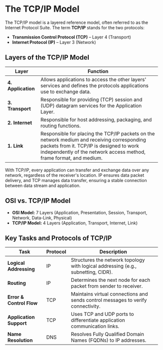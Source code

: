 # The TCP/IP Model

The TCP/IP model is a layered reference model, often referred to as the Internet Protocol Suite. The term **TCP/IP** stands for the two protocols:

- **Transmission Control Protocol (TCP)** – Layer 4 (Transport)
- **Internet Protocol (IP)** – Layer 3 (Network)

## Layers of the TCP/IP Model

| Layer       | Function |
|-------------|----------|
| **4. Application** | Allows applications to access the other layers' services and defines the protocols applications use to exchange data. |
| **3. Transport**   | Responsible for providing (TCP) session and (UDP) datagram services for the Application Layer. |
| **2. Internet**    | Responsible for host addressing, packaging, and routing functions. |
| **1. Link**        | Responsible for placing the TCP/IP packets on the network medium and receiving corresponding packets from it. TCP/IP is designed to work independently of the network access method, frame format, and medium. |

With TCP/IP, every application can transfer and exchange data over any network, regardless of the receiver's location. IP ensures data packet delivery, and TCP manages data transfer, ensuring a stable connection between data stream and application.

## OSI vs. TCP/IP Model

- **OSI Model:** 7 Layers (Application, Presentation, Session, Transport, Network, Data-Link, Physical)
- **TCP/IP Model:** 4 Layers (Application, Transport, Internet, Link)

## Key Tasks and Protocols of TCP/IP

| Task                | Protocol | Description |
|---------------------|----------|-------------|
| **Logical Addressing** | IP       | Structures the network topology with logical addressing (e.g., subnetting, CIDR). |
| **Routing**           | IP       | Determines the next node for each packet from sender to receiver. |
| **Error & Control Flow** | TCP   | Maintains virtual connections and sends control messages to verify connectivity. |
| **Application Support** | TCP   | Uses TCP and UDP ports to differentiate application communication links. |
| **Name Resolution**     | DNS   | Resolves Fully Qualified Domain Names (FQDNs) to IP addresses. |
